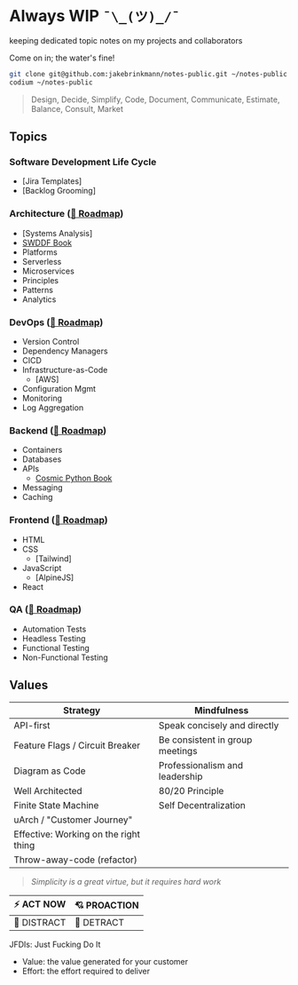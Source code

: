 # Always WIP `¯\_(ツ)_/¯`

keeping dedicated topic notes on my projects and collaborators

Come on in; the water's fine!

```sh
git clone git@github.com:jakebrinkmann/notes-public.git ~/notes-public
codium ~/notes-public
```

> Design, Decide, Simplify, Code, Document, 
> Communicate, Estimate, Balance, Consult, Market

## Topics

### Software Development Life Cycle
- [Jira Templates]
- [Backlog Grooming]
### Architecture ([📍 Roadmap](https://roadmap.sh/software-design-architecture))
- [Systems Analysis]
- [SWDDF Book](https://github.com/jakebrinkmann/swdddf-book)
- Platforms
- Serverless
- Microservices
- Principles
- Patterns
- Analytics
### DevOps ([📍 Roadmap](https://roadmap.sh/devops))
- Version Control
- Dependency Managers
- CICD
- Infrastructure-as-Code
    - [AWS]
- Configuration Mgmt
- Monitoring
- Log Aggregation
### Backend ([📍 Roadmap](https://roadmap.sh/backend))
- Containers
- Databases
- APIs
    - [Cosmic Python Book](https://github.com/jakebrinkmann/cosmicpython-book)
- Messaging
- Caching
### Frontend ([📍 Roadmap](https://roadmap.sh/frontend))
- HTML
- CSS
    - [Tailwind]
- JavaScript
    - [AlpineJS]
- React
### QA ([📍 Roadmap](https://roadmap.sh/qa))
- Automation Tests
- Headless Testing
- Functional Testing
- Non-Functional Testing

## Values

| **Strategy**                          | **Mindfulness**                 |
|---------------------------------------|---------------------------------|
| API-first                             | Speak concisely and directly    |
| Feature Flags / Circuit Breaker       | Be consistent in group meetings |
| Diagram as Code                       | Professionalism and leadership  |
| Well Architected                      | 80/20 Principle                 |
| Finite State Machine                  | Self Decentralization           |
| uArch / "Customer Journey"            |                                 |
| Effective: Working on the right thing |                                 |
| Throw-away-code (refactor)            |                                 |

> _Simplicity is a great virtue, but it requires hard work_

| ⚡ ACT NOW  | 💘 PROACTION |
|-------------|--------------|
| 💬 DISTRACT | 🛑 DETRACT   |

JFDIs: Just Fucking Do It
- Value: the value generated for your customer
- Effort: the effort required to deliver
